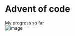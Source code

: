 # Advent of code
My progress so far\
![image](https://user-images.githubusercontent.com/24274121/208183109-a140b4b5-0f79-482d-93ad-be51d8d90100.png)
